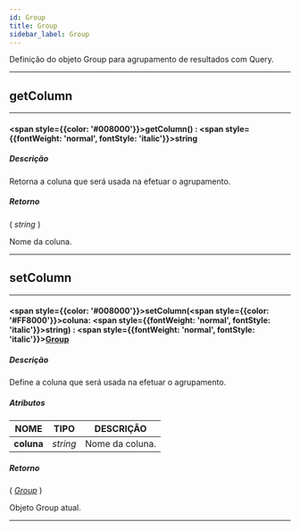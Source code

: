 ```yaml
---
id: Group
title: Group
sidebar_label: Group
---
```


Definição do objeto Group para agrupamento de resultados com Query.

---

## getColumn

---

#### <span style={{color: '#008000'}}>getColumn</span>() : <span style={{fontWeight: 'normal', fontStyle: 'italic'}}>string</span>
##### Descrição

Retorna a coluna que será usada na efetuar o agrupamento.

##### Retorno

( _string_ )

Nome da coluna.

---

## setColumn

---

#### <span style={{color: '#008000'}}>setColumn</span>(<span style={{color: '#FF8000'}}>coluna</span>: <span style={{fontWeight: 'normal', fontStyle: 'italic'}}>string</span>) : <span style={{fontWeight: 'normal', fontStyle: 'italic'}}>[Group](/docs/library/objects/Group)</span>
##### Descrição

Define a coluna que será usada na efetuar o agrupamento.

##### Atributos

| NOME | TIPO | DESCRIÇÃO |
|---|---|---|
| **coluna** | _string_ | Nome da coluna. |

##### Retorno

( _[Group](/docs/library/objects/Group)_ )

Objeto Group atual.

---

